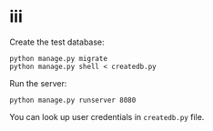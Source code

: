 # iii

Create the test database:
```
python manage.py migrate
python manage.py shell < createdb.py
```

Run the server:
```
python manage.py runserver 8080
```

You can look up user credentials in `createdb.py` file.

